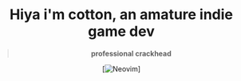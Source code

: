 <h1 align="center">Hiya i'm cotton, an amature indie game dev</h1>

<div align="center">

  > **professional crackhead**

  [![Neovim](https://img.shields.io/badge/NeoVim-%2357A143.svg?&style=for-the-badge&logo=neovim&logoColor=white)]
</div>

